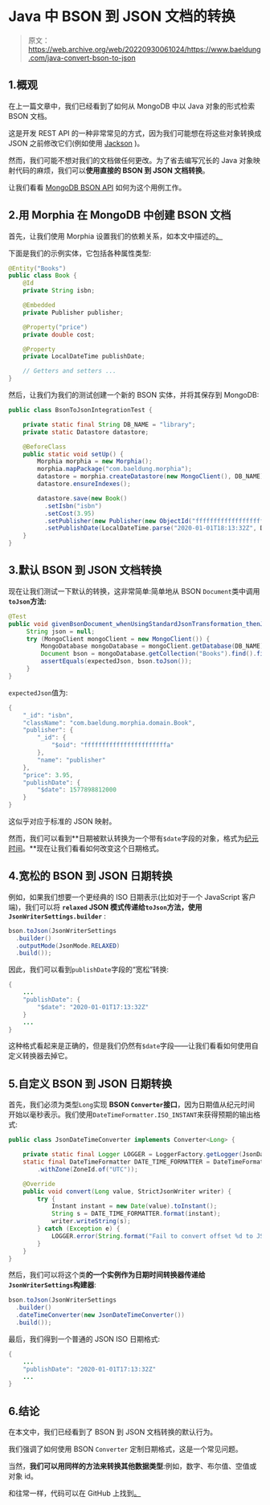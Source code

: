 # Java 中 BSON 到 JSON 文档的转换

> 原文：<https://web.archive.org/web/20220930061024/https://www.baeldung.com/java-convert-bson-to-json>

## 1.概观

在上一篇文章中，我们已经看到了如何从 MongoDB 中以 Java 对象的形式检索 BSON 文档。

这是开发 REST API 的一种非常常见的方式，因为我们可能想在将这些对象转换成 JSON 之前修改它们(例如使用 [Jackson](/web/20221225164845/https://www.baeldung.com/jackson) )。

然而，我们可能不想对我们的文档做任何更改。为了省去编写冗长的 Java 对象映射代码的麻烦，我们可以**使用直接的 BSON 到 JSON 文档转换**。

让我们看看 [MongoDB BSON API](https://web.archive.org/web/20221225164845/https://search.maven.org/artifact/org.mongodb/bson) 如何为这个用例工作。

## 2.用 Morphia 在 MongoDB 中创建 BSON 文档

首先，让我们使用 Morphia 设置我们的依赖关系，如本文中描述的[。](/web/20221225164845/https://www.baeldung.com/mongodb-morphia)

下面是我们的示例实体，它包括各种属性类型:

```java
@Entity("Books")
public class Book {
    @Id
    private String isbn;

    @Embedded
    private Publisher publisher;

    @Property("price")
    private double cost;

    @Property
    private LocalDateTime publishDate;

    // Getters and setters ...
}
```

然后，让我们为我们的测试创建一个新的 BSON 实体，并将其保存到 MongoDB:

```java
public class BsonToJsonIntegrationTest {

    private static final String DB_NAME = "library";
    private static Datastore datastore;

    @BeforeClass
    public static void setUp() {
        Morphia morphia = new Morphia();
        morphia.mapPackage("com.baeldung.morphia");
        datastore = morphia.createDatastore(new MongoClient(), DB_NAME);
        datastore.ensureIndexes();

        datastore.save(new Book()
          .setIsbn("isbn")
          .setCost(3.95)
          .setPublisher(new Publisher(new ObjectId("fffffffffffffffffffffffa"),"publisher"))
          .setPublishDate(LocalDateTime.parse("2020-01-01T18:13:32Z", DateTimeFormatter.ISO_DATE_TIME)));
    }
}
```

## 3.默认 BSON 到 JSON 文档转换

现在让我们测试一下默认的转换，这非常简单:简单地从 BSON `Document`类中调用 **`toJson`方法:**

```java
@Test
public void givenBsonDocument_whenUsingStandardJsonTransformation_thenJsonDateIsObjectEpochTime() {
     String json = null;
     try (MongoClient mongoClient = new MongoClient()) {
         MongoDatabase mongoDatabase = mongoClient.getDatabase(DB_NAME);
         Document bson = mongoDatabase.getCollection("Books").find().first();
         assertEquals(expectedJson, bson.toJson());
     }
}
```

`expectedJson`值为:

```java
{
    "_id": "isbn",
    "className": "com.baeldung.morphia.domain.Book",
    "publisher": {
        "_id": {
            "$oid": "fffffffffffffffffffffffa"
        },
        "name": "publisher"
    },
    "price": 3.95,
    "publishDate": {
        "$date": 1577898812000
    }
}
```

这似乎对应于标准的 JSON 映射。

然而，我们可以看到**日期被默认转换为一个带有`$date`字段的对象，格式为[纪元时间](https://web.archive.org/web/20221225164845/https://en.wikipedia.org/wiki/Unix_time)。**现在让我们看看如何改变这个日期格式。

## 4.宽松的 BSON 到 JSON 日期转换

例如，如果我们想要一个更经典的 ISO 日期表示(比如对于一个 JavaScript 客户端)，我们可以将 **`relaxed` JSON 模式传递给`toJson`方法，使用`JsonWriterSettings.builder`** :

```java
bson.toJson(JsonWriterSettings
  .builder()
  .outputMode(JsonMode.RELAXED)
  .build());
```

因此，我们可以看到`publishDate`字段的“宽松”转换:

```java
{
    ...
    "publishDate": {
        "$date": "2020-01-01T17:13:32Z"
    }
    ...
}
```

这种格式看起来是正确的，但是我们仍然有`$date`字段——让我们看看如何使用自定义转换器去掉它。

## 5.自定义 BSON 到 JSON 日期转换

首先，我们必须为类型`Long`实现 **BSON `Converter`接口**，因为日期值从纪元时间开始以毫秒表示。我们使用`DateTimeFormatter.ISO_INSTANT`来获得预期的输出格式:

```java
public class JsonDateTimeConverter implements Converter<Long> {

    private static final Logger LOGGER = LoggerFactory.getLogger(JsonDateTimeConverter.class);
    static final DateTimeFormatter DATE_TIME_FORMATTER = DateTimeFormatter.ISO_INSTANT
        .withZone(ZoneId.of("UTC"));

    @Override
    public void convert(Long value, StrictJsonWriter writer) {
        try {
            Instant instant = new Date(value).toInstant();
            String s = DATE_TIME_FORMATTER.format(instant);
            writer.writeString(s);
        } catch (Exception e) {
            LOGGER.error(String.format("Fail to convert offset %d to JSON date", value), e);
        }
    }
}
```

然后，我们可以将这个类**的一个实例作为日期时间转换器传递给`JsonWriterSettings`构建器**:

```java
bson.toJson(JsonWriterSettings
  .builder()
  .dateTimeConverter(new JsonDateTimeConverter())
  .build());
```

最后，我们得到一个普通的 JSON ISO 日期格式:

```java
{
    ...
    "publishDate": "2020-01-01T17:13:32Z"
    ...
}
```

## 6.结论

在本文中，我们已经看到了 BSON 到 JSON 文档转换的默认行为。

我们强调了如何使用 BSON `Converter` 定制日期格式，这是一个常见问题。

当然，**我们可以用同样的方法来转换其他数据类型**:例如，数字、布尔值、空值或对象 id。

和往常一样，代码可以在 GitHub 上找到[。](https://web.archive.org/web/20221225164845/https://github.com/eugenp/tutorials/tree/master/persistence-modules/java-mongodb)